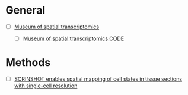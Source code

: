 # General
- [ ] [Museum of spatial transcriptomics](https://www.nature.com/articles/s41592-022-01409-2)  
  - [ ] [Museum of spatial transcriptomics CODE](https://pachterlab.github.io/LP_2021/)


# Methods
- [ ] [SCRINSHOT enables spatial mapping of cell states in tissue sections with single-cell resolution](https://journals.plos.org/plosbiology/article?id=10.1371/journal.pbio.3000675)
